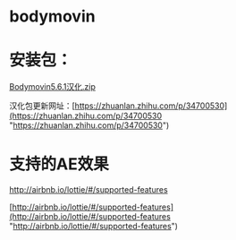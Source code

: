 # bodymovin

# 安装包：

[Bodymovin5.6.1汉化.zip](Bodymovin5.6.1汉化_in3U_47vKX.zip)

汉化包更新网址：[https://zhuanlan.zhihu.com/p/34700530](https://zhuanlan.zhihu.com/p/34700530 "https://zhuanlan.zhihu.com/p/34700530")

# 支持的AE效果

<http://airbnb.io/lottie/#/supported-features>

[http://airbnb.io/lottie/#/supported-features](http://airbnb.io/lottie/#/supported-features "http://airbnb.io/lottie/#/supported-features")
